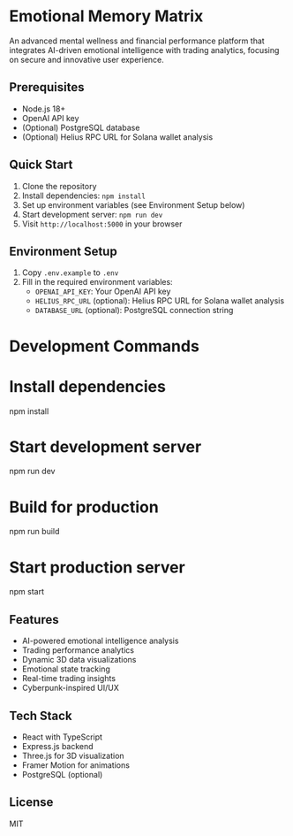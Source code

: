 # Emotional Memory Matrix

An advanced mental wellness and financial performance platform that integrates AI-driven emotional intelligence with trading analytics, focusing on secure and innovative user experience.

## Prerequisites

- Node.js 18+
- OpenAI API key
- (Optional) PostgreSQL database
- (Optional) Helius RPC URL for Solana wallet analysis

## Quick Start

1. Clone the repository
2. Install dependencies: `npm install`
3. Set up environment variables (see Environment Setup below)
4. Start development server: `npm run dev`
5. Visit `http://localhost:5000` in your browser

## Environment Setup

1. Copy `.env.example` to `.env`
2. Fill in the required environment variables:
   - `OPENAI_API_KEY`: Your OpenAI API key
   - `HELIUS_RPC_URL` (optional): Helius RPC URL for Solana wallet analysis
   - `DATABASE_URL` (optional): PostgreSQL connection string

# Development Commands

# Install dependencies
npm install

# Start development server
npm run dev

# Build for production
npm run build

# Start production server
npm start

## Features

- AI-powered emotional intelligence analysis
- Trading performance analytics
- Dynamic 3D data visualizations
- Emotional state tracking
- Real-time trading insights
- Cyberpunk-inspired UI/UX

## Tech Stack

- React with TypeScript
- Express.js backend
- Three.js for 3D visualization
- Framer Motion for animations
- PostgreSQL (optional)

## License

MIT